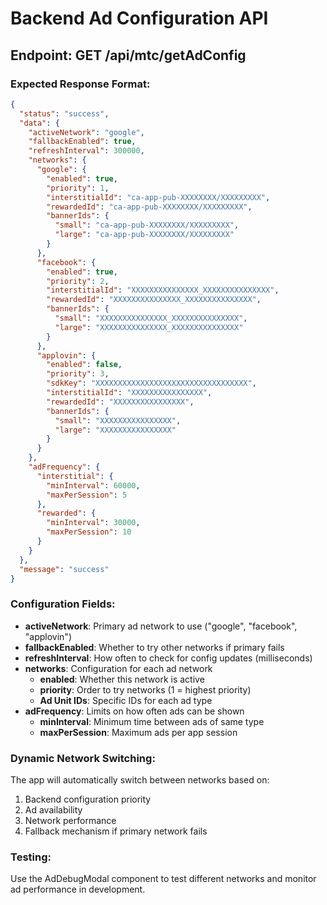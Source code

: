 # Backend Ad Configuration API

## Endpoint: GET /api/mtc/getAdConfig

### Expected Response Format:

```json
{
  "status": "success",
  "data": {
    "activeNetwork": "google",
    "fallbackEnabled": true,
    "refreshInterval": 300000,
    "networks": {
      "google": {
        "enabled": true,
        "priority": 1,
        "interstitialId": "ca-app-pub-XXXXXXXX/XXXXXXXXX",
        "rewardedId": "ca-app-pub-XXXXXXXX/XXXXXXXXX",
        "bannerIds": {
          "small": "ca-app-pub-XXXXXXXX/XXXXXXXXX",
          "large": "ca-app-pub-XXXXXXXX/XXXXXXXXX"
        }
      },
      "facebook": {
        "enabled": true,
        "priority": 2,
        "interstitialId": "XXXXXXXXXXXXXXX_XXXXXXXXXXXXXXX",
        "rewardedId": "XXXXXXXXXXXXXXX_XXXXXXXXXXXXXXX",
        "bannerIds": {
          "small": "XXXXXXXXXXXXXXX_XXXXXXXXXXXXXXX",
          "large": "XXXXXXXXXXXXXXX_XXXXXXXXXXXXXXX"
        }
      },
      "applovin": {
        "enabled": false,
        "priority": 3,
        "sdkKey": "XXXXXXXXXXXXXXXXXXXXXXXXXXXXXXXXXX",
        "interstitialId": "XXXXXXXXXXXXXXXX",
        "rewardedId": "XXXXXXXXXXXXXXXX",
        "bannerIds": {
          "small": "XXXXXXXXXXXXXXXX",
          "large": "XXXXXXXXXXXXXXXX"
        }
      }
    },
    "adFrequency": {
      "interstitial": {
        "minInterval": 60000,
        "maxPerSession": 5
      },
      "rewarded": {
        "minInterval": 30000,
        "maxPerSession": 10
      }
    }
  },
  "message": "success"
}
```

### Configuration Fields:

- **activeNetwork**: Primary ad network to use ("google", "facebook", "applovin")
- **fallbackEnabled**: Whether to try other networks if primary fails
- **refreshInterval**: How often to check for config updates (milliseconds)
- **networks**: Configuration for each ad network
  - **enabled**: Whether this network is active
  - **priority**: Order to try networks (1 = highest priority)
  - **Ad Unit IDs**: Specific IDs for each ad type
- **adFrequency**: Limits on how often ads can be shown
  - **minInterval**: Minimum time between ads of same type
  - **maxPerSession**: Maximum ads per app session

### Dynamic Network Switching:

The app will automatically switch between networks based on:
1. Backend configuration priority
2. Ad availability 
3. Network performance
4. Fallback mechanism if primary network fails

### Testing:

Use the AdDebugModal component to test different networks and monitor ad performance in development.
